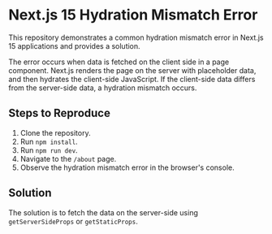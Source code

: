 # Next.js 15 Hydration Mismatch Error

This repository demonstrates a common hydration mismatch error in Next.js 15 applications and provides a solution.

The error occurs when data is fetched on the client side in a page component.  Next.js renders the page on the server with placeholder data, and then hydrates the client-side JavaScript. If the client-side data differs from the server-side data, a hydration mismatch occurs. 

## Steps to Reproduce

1. Clone the repository.
2. Run `npm install`.
3. Run `npm run dev`.
4. Navigate to the `/about` page.
5. Observe the hydration mismatch error in the browser's console.

## Solution

The solution is to fetch the data on the server-side using `getServerSideProps` or `getStaticProps`.